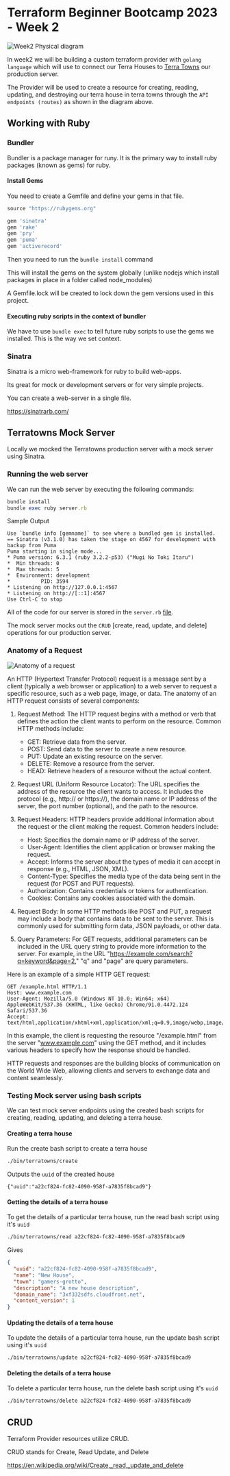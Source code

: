 # Terraform Beginner Bootcamp 2023 - Week 2

![Week2 Physical diagram](assets/week2-physical-diagram.png)

In week2 we will be building a custom terraform provider with `golang language` which will use to connect our Terra Houses to [Terra Towns](https://terratowns.cloud/) our production server.

The Provider will be used to create a resource for creating, reading, updating, and destroying our terra house in terra towns through the `API endpoints (routes)` as shown in the diagram above.

## Working with Ruby

### Bundler

Bundler is a package manager for runy.
It is the primary way to install ruby packages (known as gems) for ruby.

#### Install Gems

You need to create a Gemfile and define your gems in that file.

```rb
source "https://rubygems.org"

gem 'sinatra'
gem 'rake'
gem 'pry'
gem 'puma'
gem 'activerecord'
```

Then you need to run the `bundle install` command

This will install the gems on the system globally (unlike nodejs which install packages in place in a folder called node_modules)

A Gemfile.lock will be created to lock down the gem versions used in this project.

#### Executing ruby scripts in the context of bundler

We have to use `bundle exec` to tell future ruby scripts to use the gems we installed. This is the way we set context.

### Sinatra

Sinatra is a micro web-framework for ruby to build web-apps.

Its great for mock or development servers or for very simple projects.

You can create a web-server in a single file.

https://sinatrarb.com/

## Terratowns Mock Server
Locally we mocked the Terratowns production server with a mock server using Sinatra.

### Running the web server

We can run the web server by executing the following commands:

```rb
bundle install
bundle exec ruby server.rb
```

Sample Output

```
Use `bundle info [gemname]` to see where a bundled gem is installed.
== Sinatra (v3.1.0) has taken the stage on 4567 for development with backup from Puma
Puma starting in single mode...
* Puma version: 6.3.1 (ruby 3.2.2-p53) ("Mugi No Toki Itaru")
*  Min threads: 0
*  Max threads: 5
*  Environment: development
*          PID: 3594
* Listening on http://127.0.0.1:4567
* Listening on http://[::1]:4567
Use Ctrl-C to stop
```

All of the code for our server is stored in the `server.rb` [file](../terratowns_mock_server/server.rb).

The mock server mocks out the `CRUD` [create, read, update, and delete] operations for our production server.

### Anatomy of a Request
![Anatomy of a request](assets/request-anatomy.png)

An HTTP (Hypertext Transfer Protocol) request is a message sent by a client (typically a web browser or application) to a web server to request a specific resource, such as a web page, image, or data. The anatomy of an HTTP request consists of several components:

1. Request Method: The HTTP request begins with a method or verb that defines the action the client wants to perform on the resource. Common HTTP methods include:
   - GET: Retrieve data from the server.
   - POST: Send data to the server to create a new resource.
   - PUT: Update an existing resource on the server.
   - DELETE: Remove a resource from the server.
   - HEAD: Retrieve headers of a resource without the actual content.

2. Request URL (Uniform Resource Locator): The URL specifies the address of the resource the client wants to access. It includes the protocol (e.g., http:// or https://), the domain name or IP address of the server, the port number (optional), and the path to the resource.

3. Request Headers: HTTP headers provide additional information about the request or the client making the request. Common headers include:
   - Host: Specifies the domain name or IP address of the server.
   - User-Agent: Identifies the client application or browser making the request.
   - Accept: Informs the server about the types of media it can accept in response (e.g., HTML, JSON, XML).
   - Content-Type: Specifies the media type of the data being sent in the request (for POST and PUT requests).
   - Authorization: Contains credentials or tokens for authentication.
   - Cookies: Contains any cookies associated with the domain.

4. Request Body: In some HTTP methods like POST and PUT, a request may include a body that contains data to be sent to the server. This is commonly used for submitting form data, JSON payloads, or other data.

5. Query Parameters: For GET requests, additional parameters can be included in the URL query string to provide more information to the server. For example, in the URL "https://example.com/search?q=keyword&page=2," "q" and "page" are query parameters.

Here is an example of a simple HTTP GET request:

```plaintext
GET /example.html HTTP/1.1
Host: www.example.com
User-Agent: Mozilla/5.0 (Windows NT 10.0; Win64; x64) AppleWebKit/537.36 (KHTML, like Gecko) Chrome/91.0.4472.124 Safari/537.36
Accept: text/html,application/xhtml+xml,application/xml;q=0.9,image/webp,image/apng,*/*;q=0.8
```

In this example, the client is requesting the resource "/example.html" from the server "www.example.com" using the GET method, and it includes various headers to specify how the response should be handled.

HTTP requests and responses are the building blocks of communication on the World Wide Web, allowing clients and servers to exchange data and content seamlessly.

### Testing Mock server using bash scripts
We can test mock server endpoints using the created bash scripts for creating, reading, updating, and deleting a terra house.

#### Creating a terra house
Run the create bash script to create a terra house

```sh
./bin/terratowns/create
```

Outputs the `uuid` of the created house

```
{"uuid":"a22cf824-fc82-4090-958f-a7835f8bcad9"}
```

#### Getting the details of a terra house
To get the details of a particular terra house, run the read bash script using it's `uuid`

```sh
./bin/terratowns/read a22cf824-fc82-4090-958f-a7835f8bcad9
```

Gives

```json
{
  "uuid": "a22cf824-fc82-4090-958f-a7835f8bcad9",
  "name": "New House",
  "town": "gamers-grotto",
  "description": "A new house description",
  "domain_name": "3xf332sdfs.cloudfront.net",
  "content_version": 1
}
```

#### Updating the details of a terra house
To update the details of a particular terra house, run the update bash script using it's `uuid`

```sh
./bin/terratowns/update a22cf824-fc82-4090-958f-a7835f8bcad9
```

#### Deleting the details of a terra house
To delete a particular terra house, run the delete bash script using it's `uuid`

```sh
./bin/terratowns/delete a22cf824-fc82-4090-958f-a7835f8bcad9
```

## CRUD

Terraform Provider resources utilize CRUD.

CRUD stands for Create, Read Update, and Delete

https://en.wikipedia.org/wiki/Create,_read,_update_and_delete
